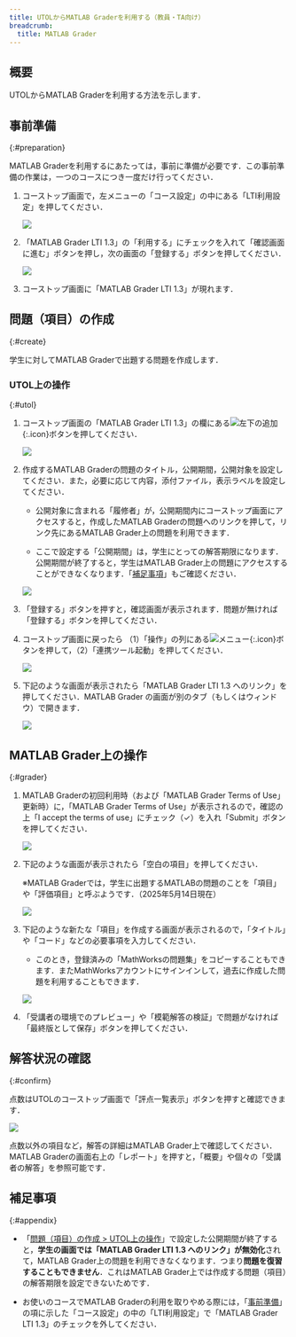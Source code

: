 ```yaml
---
title: UTOLからMATLAB Graderを利用する（教員・TA向け）
breadcrumb:
  title: MATLAB Grader
---
```


## 概要

UTOLからMATLAB Graderを利用する方法を示します．

## 事前準備
{:#preparation}

MATLAB Graderを利用するにあたっては，事前に準備が必要です．この事前準備の作業は，一つのコースにつき一度だけ行ってください．

1. コーストップ画面で，左メニューの「コース設定」の中にある「LTI利用設定」を押してください．

    ![](preparation_1.png)

2. 「MATLAB Grader LTI 1.3」の「利用する」にチェックを入れて「確認画面に進む」ボタンを押し，次の画面の「登録する」ボタンを押してください．

    ![](preparation_2.png)

3. コーストップ画面に「MATLAB Grader LTI 1.3」が現れます．

## 問題（項目）の作成
{:#create}

学生に対してMATLAB Graderで出題する問題を作成します．

### UTOL上の操作
{:#utol}

1. コーストップ画面の「MATLAB Grader LTI 1.3」の欄にある![左下の追加](../../_icons/add_coursetop.png){:.icon}ボタンを押してください．

    ![](create_1.png)

2. 作成するMATLAB Graderの問題のタイトル，公開期間，公開対象を設定してください．また，必要に応じて内容，添付ファイル，表示ラベルを設定してください．

    - 公開対象に含まれる「履修者」が，公開期間内にコーストップ画面にアクセスすると，作成したMATLAB Graderの問題へのリンクを押して，リンク先にあるMATLAB Grader上の問題を利用できます．

    - ここで設定する「公開期間」は，学生にとっての解答期限になります．公開期間が終了すると，学生はMATLAB Grader上の問題にアクセスすることができなくなります．「[補足事項](#appendix)」もご確認ください．

    ![](create_2.png)

3. 「登録する」ボタンを押すと，確認画面が表示されます．問題が無ければ「登録する」ボタンを押してください．

4. コーストップ画面に戻ったら （1）「操作」の列にある![メニュー](../../_icons/control_btn_icon.png){:.icon}ボタンを押して，（2）「連携ツール起動」を押してください．

    ![](create_3.png)

5. 下記のような画面が表示されたら「MATLAB Grader LTI 1.3 へのリンク」を押してください．MATLAB Grader の画面が別のタブ（もしくはウィンドウ）で開きます．

    ![](create_4.png)

## MATLAB Grader上の操作
{:#grader}

1. MATLAB Graderの初回利用時（および「MATLAB Grader Terms of Use」更新時）に，「MATLAB Grader Terms of Use」が表示されるので，確認の上「I accept the terms of use」にチェック（✓）を入れ「Submit」ボタンを押してください．

    ![](grader_1.png)

2. 下記のような画面が表示されたら「空白の項目」を押してください．

    ※MATLAB Graderでは，学生に出題するMATLABの問題のことを「項目」や「評価項目」と呼ぶようです．（2025年5月14日現在）

    ![](grader_2.png)

3. 下記のような新たな「項目」を作成する画面が表示されるので，「タイトル」や「コード」などの必要事項を入力してください．

    - このとき，登録済みの「MathWorksの問題集」をコピーすることもできます．またMathWorksアカウントにサインインして，過去に作成した問題を利用することもできます．

    ![](grader_3.png)

4. 「受講者の環境でのプレビュー」や「模範解答の検証」で問題がなければ「最終版として保存」ボタンを押してください．

## 解答状況の確認
{:#confirm}

点数はUTOLのコーストップ画面で「評点一覧表示」ボタンを押すと確認できます．

![](confirm_1.png)

点数以外の項目など，解答の詳細はMATLAB Grader上で確認してください．MATLAB Graderの画面右上の「レポート」を押すと，「概要」や個々の「受講者の解答」を参照可能です．

## 補足事項
{:#appendix}

- 「[問題（項目）の作成 > UTOL上の操作](#utol)」で設定した公開期間が終了すると，**学生の画面では「MATLAB Grader LTI 1.3 へのリンク」が無効化**されて，MATLAB Grader上の問題を利用できなくなります．つまり**問題を復習することもできません**．これはMATLAB Grader上では作成する問題（項目）の解答期限を設定できないためです．

- お使いのコースでMATLAB Graderの利用を取りやめる際には，「[事前準備](#preparation)」の項に示した「コース設定」の中の「LTI利用設定」で「MATLAB Grader LTI 1.3」のチェックを外してください．
